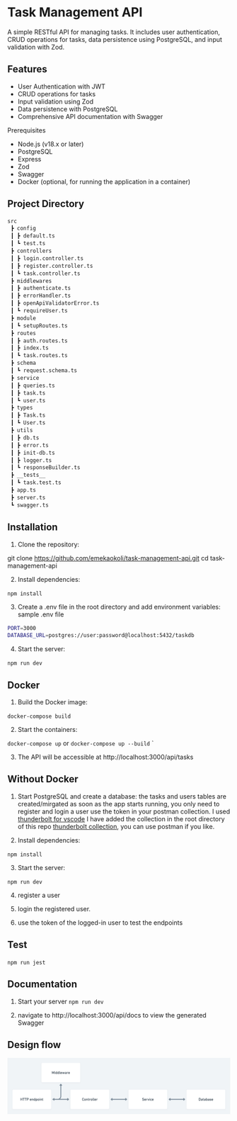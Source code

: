 # Task Management API
A simple RESTful API for managing tasks. It includes user authentication, CRUD operations for tasks, data persistence using PostgreSQL, and input validation with Zod.


## Features
- User Authentication with JWT
- CRUD operations for tasks
- Input validation using Zod
- Data persistence with PostgreSQL
- Comprehensive API documentation with Swagger

Prerequisites
- Node.js (v18.x or later)
- PostgreSQL
- Express
- Zod
- Swagger
- Docker (optional, for running the application in a container)

## Project Directory

```bash
src
 ┣ config
 ┃ ┣ default.ts
 ┃ ┗ test.ts
 ┣ controllers
 ┃ ┣ login.controller.ts
 ┃ ┣ register.controller.ts
 ┃ ┗ task.controller.ts
 ┣ middlewares
 ┃ ┣ authenticate.ts
 ┃ ┣ errorHandler.ts
 ┃ ┣ openApiValidatorError.ts
 ┃ ┗ requireUser.ts
 ┣ module
 ┃ ┗ setupRoutes.ts
 ┣ routes
 ┃ ┣ auth.routes.ts
 ┃ ┣ index.ts
 ┃ ┗ task.routes.ts
 ┣ schema
 ┃ ┗ request.schema.ts
 ┣ service
 ┃ ┣ queries.ts
 ┃ ┣ task.ts
 ┃ ┗ user.ts
 ┣ types
 ┃ ┣ Task.ts
 ┃ ┗ User.ts
 ┣ utils
 ┃ ┣ db.ts
 ┃ ┣ error.ts
 ┃ ┣ init-db.ts
 ┃ ┣ logger.ts
 ┃ ┗ responseBuilder.ts
 ┣ __tests__
 ┃ ┗ task.test.ts
 ┣ app.ts
 ┣ server.ts
 ┗ swagger.ts
```

## Installation

1. Clone the repository:

git clone https://github.com/emekaokoli/task-management-api.git
cd task-management-api

2. Install dependencies:

`npm install`

3. Create a .env file in the root directory and add environment variables:
sample .env file

```bash
PORT=3000
DATABASE_URL=postgres://user:password@localhost:5432/taskdb
```

4. Start the server:

`npm run dev`

## Docker

1. Build the Docker image:

`docker-compose build`

2. Start the containers:

`docker-compose up`
or 
`docker-compose up --build`
`

3. The API will be accessible at http://localhost:3000/api/tasks

## Without Docker

1. Start PostgreSQL and create a database:
 the tasks and users tables are created/mirgated as soon as the app starts running, you only need to register and login a user use the token in your postman collection. I used [thunderbolt for vscode](https://marketplace.visualstudio.com/items?itemName=rangav.vscode-thunder-client)
I have added the collection in the root directory of this repo [thunderbolt collection](./thunder-collection_niyo_group.json), you can use postman if you like.

2.  Install dependencies:

`npm install`

3.  Start the server:

`npm run dev`

4. register a user

5. login the registered user.

6.  use the token of the logged-in user to test the endpoints

## Test

`npm run jest`

## Documentation

1. Start your server 
`npm run dev` 

2. navigate to http://localhost:3000/api/docs to view the generated Swagger 

## Design flow

![](./diagrams/data-flow.png)